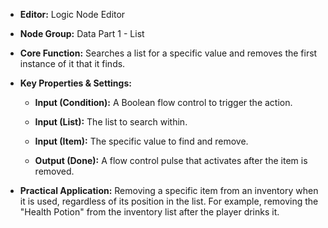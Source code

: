 - **Editor:** Logic Node Editor
    
- **Node Group:** Data Part 1 - List
    
- **Core Function:** Searches a list for a specific value and removes the first instance of it that it finds.
    
- **Key Properties & Settings:**
    
    - **Input (Condition):** A Boolean flow control to trigger the action.
        
    - **Input (List):** The list to search within.
        
    - **Input (Item):** The specific value to find and remove.
        
    - **Output (Done):** A flow control pulse that activates after the item is removed.
        
- **Practical Application:** Removing a specific item from an inventory when it is used, regardless of its position in the list. For example, removing the "Health Potion" from the inventory list after the player drinks it.